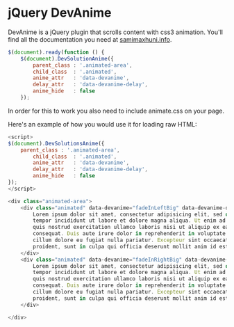 # jQuery DevAnime
DevAnime is a jQuery plugin that scrolls content with css3 animation. You'll find all the documentation you need at [samimaxhuni.info](http://samimaxhuni.info).

```javascript
$(document).ready(function () {
	$(document).DevSolutionAnime({
		parent_class : '.animated-area',
        child_class  : '.animated',
        anime_attr   : 'data-devanime',
        delay_attr   : 'data-devanime-delay',
        anime_hide   : false
	});
```
In order for this to work you also need to include animate.css on your page.

Here's an example of how you would use it for loading raw HTML:

```javascript
<script>
$(document).DevSolutionsAnime({
	parent_class : '.animated-area',
        child_class  : '.animated',
        anime_attr   : 'data-devanime',
        delay_attr   : 'data-devanime-delay',
        anime_hide   : false
});
</script>

<div class="animated-area">
	<div class="animated" data-devanime="fadeInLeftBig" data-devanime-delay="0.6s">
		Lorem ipsum dolor sit amet, consectetur adipisicing elit, sed do eiusmod
		tempor incididunt ut labore et dolore magna aliqua. Ut enim ad minim veniam,
		quis nostrud exercitation ullamco laboris nisi ut aliquip ex ea commodo
		consequat. Duis aute irure dolor in reprehenderit in voluptate velit esse
		cillum dolore eu fugiat nulla pariatur. Excepteur sint occaecat cupidatat non
		proident, sunt in culpa qui officia deserunt mollit anim id est laborum.
	</div>
	<div class="animated" data-devanime="fadeInRightBig" data-devanime-delay="0.6s">
		Lorem ipsum dolor sit amet, consectetur adipisicing elit, sed do eiusmod
		tempor incididunt ut labore et dolore magna aliqua. Ut enim ad minim veniam,
		quis nostrud exercitation ullamco laboris nisi ut aliquip ex ea commodo
		consequat. Duis aute irure dolor in reprehenderit in voluptate velit esse
		cillum dolore eu fugiat nulla pariatur. Excepteur sint occaecat cupidatat non
		proident, sunt in culpa qui officia deserunt mollit anim id est laborum.
	</div>

</div>
```
